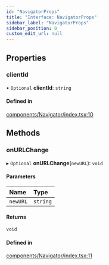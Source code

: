 ```yaml
---
id: "NavigatorProps"
title: "Interface: NavigatorProps"
sidebar_label: "NavigatorProps"
sidebar_position: 0
custom_edit_url: null
---
```


## Properties

### clientId

• `Optional` **clientId**: `string`

#### Defined in

[components/Navigator/index.tsx:10](https://github.com/codesandbox/sandpack/blob/9fab5d6/sandpack-react/src/components/Navigator/index.tsx#L10)

## Methods

### onURLChange

▸ `Optional` **onURLChange**(`newURL`): `void`

#### Parameters

| Name | Type |
| :------ | :------ |
| `newURL` | `string` |

#### Returns

`void`

#### Defined in

[components/Navigator/index.tsx:11](https://github.com/codesandbox/sandpack/blob/9fab5d6/sandpack-react/src/components/Navigator/index.tsx#L11)
